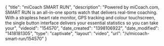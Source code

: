 {
    "title": "miCoach SMART RUN",
    "description": "Powered by miCoach.com, SMART RUN is an all-in-one sports watch that delivers real-time coaching. With a strapless heart rate monitor, GPS tracking and colour touchscreen, the single button interface delivers your essential statistics so you can take your",
    "videoid": "154570",
    "date_created": "1398106922",
    "date_modified": "1418181305",
    "type": "captivate",
    "layout": "video",
    "url": "\/v\/micoach-smart-run\/154570"
}